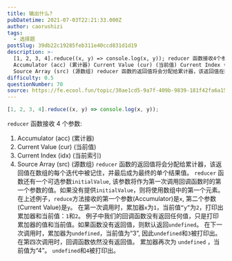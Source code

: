 ```yaml
---
title: 输出什么?
pubDatetime: 2021-07-03T22:21:33.000Z
author: caorushizi
tags:
  - 选择题
postSlug: 39db22c19285feb311e40ccd831d1d19
description: >-
  [1, 2, 3, 4].reduce((x, y) => console.log(x, y)); reducer 函数接收4个参数:
  Accumulator (acc) (累计器) Current Value (cur) (当前值) Current Index (idx) (当前索引)
  Source Array (src) (源数组) reducer 函数的返回值将会分配给累计器，该返回值在数组
difficulty: 0.5
questionNumber: 70
source: https://fe.ecool.fun/topic/30ae1cd5-9a7f-409b-9839-181f42fa6a15
---
```


```javascript
[1, 2, 3, 4].reduce((x, y) => console.log(x, y));
```

`reducer` 函数接收 4 个参数:

1. Accumulator (acc) (累计器)
2. Current Value (cur) (当前值)
3. Current Index (idx) (当前索引)
4. Source Array (src) (源数组)
   `reducer` 函数的返回值将会分配给累计器，该返回值在数组的每个迭代中被记住，并最后成为最终的单个结果值。
   `reducer` 函数还有一个可选参数`initialValue`, 该参数将作为第一次调用回调函数时的第一个参数的值。如果没有提供`initialValue`，则将使用数组中的第一个元素。
   在上述例子，`reduce`方法接收的第一个参数(Accumulator)是`x`, 第二个参数(Current Value)是`y`。
   在第一次调用时，累加器`x`为`1`，当前值`“y”`为`2`，打印出累加器和当前值：`1`和`2`。
   例子中我们的回调函数没有返回任何值，只是打印累加器的值和当前值。如果函数没有返回值，则默认返回`undefined`。 在下一次调用时，累加器为`undefined`，当前值为“3”, 因此`undefined`和`3`被打印出。
   在第四次调用时，回调函数依然没有返回值。 累加器再次为 `undefined` ，当前值为“4”。 `undefined`和`4`被打印出。
